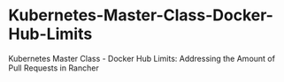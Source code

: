 # Kubernetes-Master-Class-Docker-Hub-Limits
Kubernetes Master Class - Docker Hub Limits: Addressing the Amount of Pull Requests in Rancher​

